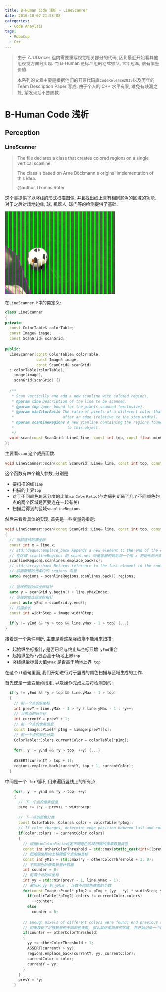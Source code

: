 ```yaml
---
title: B-Human Code 浅析 - LineScanner
date: 2016-10-07 21:58:08
categories:
  - Code Anaylsis
tags:
  - RoboCup
  - C++
---
```


> 由于 ZJUDancer 组内需要重写视觉相关部分的代码, 因此最近开始看其他组视觉方面的实现. 而 B-Human 是标准组的老牌强队, 常年冠军, 很有借鉴价值.
>
> 本系列的文章主要是根据他们的开源代码库`CodeRelease2015`以及历年的 Team Description Paper 写成. 由于个人的 C++ 水平有限, 难免有缺漏之处, 望发现后不吝赐教.

# B-Human Code 浅析

## Perception

### LineScanner

> The file declares a class that creates colored regions on a single vertical scanline.
>
> The class is based on Arne Böckmann's original implementation of this idea.
>
> @author Thomas Röfer

这个类提供了以竖线的形式扫描图像, 并且找出线上具有相同颜色的区域的功能. 对于之后对场地边缘, 球, 机器人, 球门等的检测提供了基础.

![vertical_scan.png](/images/vertical_scan.png)

<!-- more -->

在`LineScanner.h`中的类定义:

```C++
class LineScanner
{
private:
  const ColorTable& colorTable;
  const Image& image;
  const ScanGrid& scanGrid;

public:
  LineScanner(const ColorTable& colorTable,
              const Image& image,
              const ScanGrid& scanGrid)
  : colorTable(colorTable),
    image(image),
    scanGrid(scanGrid) {}

  /**
   * Scan vertically and add a new scanline with colored regions.
   * @param line Description of the line to be scanned.
   * @param top Upper bound for the pixels scanned (exclusive).
   * @param minColorRatio The ratio of pixels of a different color that is expected 
   *                      after an edge (relative to the step width).
   * @param scanlineRegions A new scanline containing the regions found will be added
   *                        to this object.
   */
  void scan(const ScanGrid::Line& line, const int top, const float minColorRatio, ScanlineRegions& scanlineRegions) const;
};
```

主要看`scan` 这个成员函数. 

```C++
void LineScanner::scan(const ScanGrid::Line& line, const int top, const float minColorRatio, ScanlineRegions& scanlineRegions) const {...}
```

这个函数有四个输入参数, 分别是

* 要扫描的线`line`
* 扫描的上界`top`
* 对于不同颜色的区分度的比值`minColorRatio`(与之后判断隔了几个不同颜色的点的两个区域是否要连在一起有关)
* 扫描后得到的区域`scanlineRegions`

然后来看看具体的实现. 首先是一些变量的指定:

```C++
void LineScanner::scan(const ScanGrid::Line& line, const int top, const float minColorRatio, ScanlineRegions& scanlineRegions) const
{
  // 当前竖线的横坐标
  const int x = line.x;
  // std::deque::emplace_back Appends a new element to the end of the container.
  // 在区域 scanlineRegions 的 scanlines 向量容器的最后加一个用 x 初始化的元素. 
  scanlineRegions.scanlines.emplace_back(x); 
  // std::array::back Returns reference to the last element in the container.
  // 前面新建的元素内的 regions 向量
  auto& regions = scanlineRegions.scanlines.back().regions; 

  // 竖线的起始纵坐标指针
  auto y = scanGrid.y.begin() + line.yMaxIndex;
  // 竖线的终止纵坐标指针
  const auto yEnd = scanGrid.y.end();
  // 扫描步长
  const int widthStep = image.widthStep;
  
  if(y != yEnd && *y > top && line.yMax - 1 > top) {...}
}
```

接着是一个条件判断, 主要是看这条竖线能不能用来扫描:

* 起始纵坐标指针`y` 是否已经与终止纵坐标只增` yEnd`重合
* 起始纵坐标`*y`是否高于场地上界`top`
* 竖线纵坐标最大值`yMax` 是否高于场地上界` top`

在这个`if`语句里面, 我们开始进行对于竖线的颜色扫描与区域生成的工作.

首先还是一些变量的指定, 以及操作完成之后将检测到的:

```C++
  if(y != yEnd && *y > top && line.yMax - 1 > top)
  {
    // 前一个点的纵坐标
    int prevY = line.yMax - 1 > *y ? line.yMax - 1 : *y++;
    // 当前点的纵坐标
    int currentY = prevY + 1;
    // 前一个点的像素信息
    const Image::Pixel* pImg = &image[prevY][x];
    // 前一个点的颜色分类
    ColorTable::Colors currentColor = colorTable[*pImg];
    
    for(; y != yEnd && *y > top; ++y) {...}
    
    ASSERT(currentY > top + 1);
    regions.emplace_back(currentY, top + 1, currentColor);
  }
```

中间是一个` for` 循环, 用来遍历竖线上的所有点.

```C++
    for(; y != yEnd && *y > top; ++y)
    {
      // 下一个点的像素信息
      pImg += (*y - prevY) * widthStep;

      // 下一点的颜色分类
      const ColorTable::Colors& color = colorTable[*pImg];
      // If color changes, determine edge position between last and current scanpoint
      if(color.colors != currentColor.colors)
      {
        // 根据minColorRatio设定不同颜色区域相隔的像素数量阈值
        const int otherColorThreshold = std::max(static_cast<int>((prevY - *y) * minColorRatio), 1);
        // 起始纵坐标向上移阈值个点的纵坐标
        const int yMin = std::max(*y - otherColorThreshold + 1, 0);
        // 不同颜色的像素数量计数器
        int counter = 0;
        // 前两个点的纵坐标
        int yy = std::min(prevY - 1, line.yMax - 1);
        // 遍历从 yy 到 yMin , 计数不同颜色像素的个数
        for(const Image::Pixel* pImg2 = pImg + (yy - *y) * widthStep; yy >= yMin && counter < otherColorThreshold; --yy, pImg2 -= image.widthStep)
          if(colorTable[*pImg2].colors != currentColor.colors)
            ++counter;
          else
            counter = 0;

        // Enough pixels of different colors were found: end previous region and start a new one.
        // 如果发现了足够数量的不同颜色像素, 那么就结束原来的区域, 并开始记录一个新的区域
        if(counter == otherColorThreshold)
        {
          yy += otherColorThreshold + 1;
          ASSERT(currentY > yy);
          regions.emplace_back(currentY, yy, currentColor);
          currentColor = color;
          currentY = yy;
        }
      }
      prevY = *y;
    }
```

